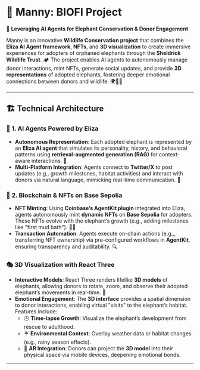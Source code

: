 # 🐘 Manny: BIOFI Project

🚀 **Leveraging AI Agents for Elephant Conservation & Donor Engagement**

Manny is an innovative **Wildlife Conservation project** that combines the **Eliza AI Agent framework**, **NFTs**, and **3D visualization** to create immersive experiences for adopters of orphaned elephants through the **Sheldrick Wildlife Trust**. 🏕️ The project enables AI agents to autonomously manage donor interactions, mint NFTs, generate social updates, and provide **3D representations** of adopted elephants, fostering deeper emotional connections between donors and wildlife. 🌍🐘✨

---

## 🏗️ **Technical Architecture**
### 🤖 **1. AI Agents Powered by Eliza**
- **Autonomous Representation**: Each adopted elephant is represented by an **Eliza AI agent** that simulates its personality, history, and behavioral patterns using **retrieval-augmented generation (RAG)** for context-aware interactions. 💬
- **Multi-Platform Integration**: Agents connect to **Twitter/X** to post updates (e.g., growth milestones, habitat activities) and interact with donors via natural language, mimicking real-time communication. 📲


### 🔗 **2. Blockchain & NFTs on Base Sepolia**
- **NFT Minting**: Using **Coinbase’s AgentKit plugin** integrated into Eliza, agents autonomously mint **dynamic NFTs** on **Base Sepolia** for adopters. These NFTs evolve with the elephant’s growth (e.g., adding milestones like "first mud bath"). 🎨🐘
- **Transaction Automation**: Agents execute on-chain actions (e.g.,, transferring NFT ownership) via pre-configured workflows in **AgentKit**, ensuring transparency and auditability. 🔍


### 🎭 **3D Visualization with React Three**
- **Interactive Models**: React Three renders lifelike **3D models** of elephants, allowing donors to rotate, zoom, and observe their adopted elephant’s movements in real-time. 🎥
- **Emotional Engagement**: The **3D interface** provides a spatial dimension to donor interactions, enabling virtual "visits" to the elephant’s habitat. Features include:
  - 🕒 **Time-lapse Growth**: Visualize the elephant’s development from rescue to adulthood.
  - ☔ **Environmental Context**: Overlay weather data or habitat changes (e.g., rainy season effects).
  - 📱 **AR Integration**: Donors can project the **3D model** into their physical space via mobile devices, deepening emotional bonds.

---



